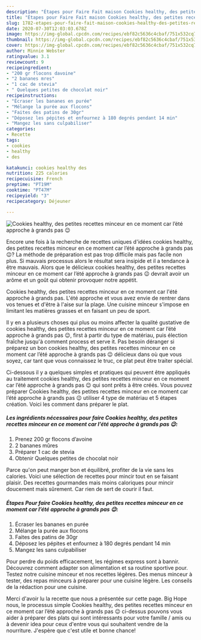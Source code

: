 ```yaml
---
description: "Étapes pour Faire Fait maison Cookies healthy, des petites recettes minceur en ce moment car l’été approche à grands pas 😉"
title: "Étapes pour Faire Fait maison Cookies healthy, des petites recettes minceur en ce moment car l’été approche à grands pas 😉"
slug: 1782-etapes-pour-faire-fait-maison-cookies-healthy-des-petites-recettes-minceur-en-ce-moment-car-lete-approche-a-grands-pas
date: 2020-07-30T12:03:03.678Z
image: https://img-global.cpcdn.com/recipes/ebf82c5636c4cbaf/751x532cq70/cookies-healthy-des-petites-recettes-minceur-en-ce-moment-car-lete-approche-a-grands-pas-😉-photo-principale-de-la-recette.jpg
thumbnail: https://img-global.cpcdn.com/recipes/ebf82c5636c4cbaf/751x532cq70/cookies-healthy-des-petites-recettes-minceur-en-ce-moment-car-lete-approche-a-grands-pas-😉-photo-principale-de-la-recette.jpg
cover: https://img-global.cpcdn.com/recipes/ebf82c5636c4cbaf/751x532cq70/cookies-healthy-des-petites-recettes-minceur-en-ce-moment-car-lete-approche-a-grands-pas-😉-photo-principale-de-la-recette.jpg
author: Minnie Webster
ratingvalue: 3.1
reviewcount: 9
recipeingredient:
- "200 gr flocons davoine"
- "2 bananes mres"
- "1 cac de stevia"
- " Quelques petites de chocolat noir"
recipeinstructions:
- "Écraser les bananes en purée"
- "Mélange la purée aux flocons"
- "Faites des patins de 30gr"
- "Déposez les pépites et enfournez à 180 degrés pendant 14 min"
- "Mangez les sans culpabiliser"
categories:
- Recette
tags:
- cookies
- healthy
- des

katakunci: cookies healthy des 
nutrition: 225 calories
recipecuisine: French
preptime: "PT19M"
cooktime: "PT47M"
recipeyield: "3"
recipecategory: Déjeuner

---
```



![Cookies healthy, des petites recettes minceur en ce moment car l’été approche à grands pas 😉](https://img-global.cpcdn.com/recipes/ebf82c5636c4cbaf/751x532cq70/cookies-healthy-des-petites-recettes-minceur-en-ce-moment-car-lete-approche-a-grands-pas-😉-photo-principale-de-la-recette.jpg)

Encore une fois à la recherche de recettes uniques d'idées cookies healthy, des petites recettes minceur en ce moment car l’été approche à grands pas 😉? La méthode de préparation est pas trop difficile mais pas facile non plus. Si mauvais processus alors le résultat sera insipide et il a tendance à être mauvais. Alors que le délicieux cookies healthy, des petites recettes minceur en ce moment car l’été approche à grands pas 😉 devrait avoir un arôme et un goût qui obtenir provoquer notre appétit.

Cookies healthy, des petites recettes minceur en ce moment car l&#39;été approche à grands pas. L&#39;été approche et vous avez envie de rentrer dans vos tenues et d&#39;être à l&#39;aise sur la plage. Une cuisine minceur s&#39;impose en limitant les matières grasses et en faisant un peu de sport.

Il y en a plusieurs choses qui plus ou moins affecter la qualité gustative de cookies healthy, des petites recettes minceur en ce moment car l’été approche à grands pas 😉, first à partir du type de matériau, puis élection fraîche jusqu'à comment process et serve it. Pas besoin déranger si préparez un bon cookies healthy, des petites recettes minceur en ce moment car l’été approche à grands pas 😉 délicieux dans où que vous soyez, car tant que vous connaissez le truc, ce plat peut être traiter spécial.


Ci-dessous il y a quelques simples et pratiques qui peuvent être appliqués au traitement cookies healthy, des petites recettes minceur en ce moment car l’été approche à grands pas 😉 qui sont prêts à être créés. Vous pouvez préparer Cookies healthy, des petites recettes minceur en ce moment car l’été approche à grands pas 😉 utiliser 4 type de matériau et 5 étapes création. Voici les comment dans préparer le plat.

<!--inarticleads1-->

##### Les ingrédients nécessaires pour faire Cookies healthy, des petites recettes minceur en ce moment car l’été approche à grands pas 😉:

1. Prenez 200 gr flocons d’avoine
1.  2 bananes mûres
1. Préparer 1 cac de stevia
1. Obtenir  Quelques petites de chocolat noir


Parce qu&#39;on peut manger bon et équilibré, profiter de la vie sans les calories. Voici une sélection de recettes pour mincir tout en se faisant plaisir. Des recettes gourmandes mais moins caloriques pour mincir doucement mais sûrement. Car rien de sert de courir il faut. 

<!--inarticleads2-->

##### Étapes Pour faire Cookies healthy, des petites recettes minceur en ce moment car l’été approche à grands pas 😉:

1. Écraser les bananes en purée
1. Mélange la purée aux flocons
1. Faites des patins de 30gr
1. Déposez les pépites et enfournez à 180 degrés pendant 14 min
1. Mangez les sans culpabiliser


Pour perdre du poids efficacement, les régimes express sont à bannir. Découvrez comment adapter son alimentation et sa routine sportive pour. Testez notre cuisine minceur et nos recettes légères. Des menus minceur à tester, des repas minceurs à préparer pour une cuisine légère. Les conseils de la rédaction pour une cuisine. 


Merci d'avoir lu la recette que nous a présentée sur cette page. Big Hope nous, le processus simple Cookies healthy, des petites recettes minceur en ce moment car l’été approche à grands pas 😉 ci-dessus pouvons vous aider à préparer des plats qui sont intéressants pour votre famille / amis ou à devenir idea pour ceux d'entre vous qui souhaitent vendre de la nourriture. J'espère que c'est utile et bonne chance!
